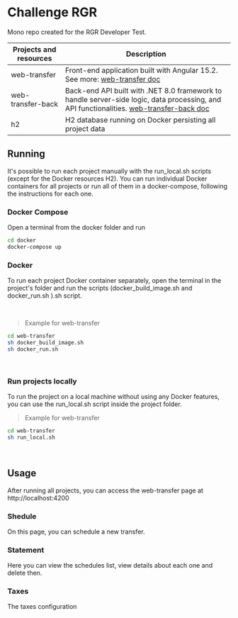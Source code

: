 # Challenge RGR

Mono repo created for the RGR Developer Test.

|  Projects and resources   |   Description
| ------------------------- | --------------
| web-transfer              | Front-end application built with Angular 15.2. See more: [web-transfer doc](./web-transfer/README.md)
| web-transfer-back         | Back-end API built with .NET 8.0 framework to handle server-side logic, data processing, and API functionalities. [web-transfer-back doc](./web-transfer-back/README.md)
| h2                        | H2 database running on Docker persisting all project data

## Running 

It's possible to run each project manually with the run_local.sh scripts (except for the Docker resources H2). You can run individual Docker containers for all projects or run all of them in a docker-compose, following the instructions for each one.

### Docker Compose

Open a terminal from the docker folder and run 

```bash
cd docker
docker-compose up
```

### Docker

To run each project Docker container separately, open the terminal in the project's folder and run the scripts (docker_build_image.sh and docker_run.sh ).sh script.

<br>

> Example for web-transfer

``` bash
cd web-transfer
sh docker_build_image.sh
sh docker_run.sh
```
<br>

### Run projects locally

To run the project on a local machine without using any Docker features, you can use the run_local.sh script inside the project folder.

> Example for web-transfer

``` bash
cd web-transfer
sh run_local.sh
```

<br>

## Usage

After running all projects, you can access the web-transfer page at http://localhost:4200

### Shedule

On this page, you can schedule a new transfer.

### Statement

Here you can view the schedules list, view details about each one and delete then.

### Taxes

The taxes configuration
